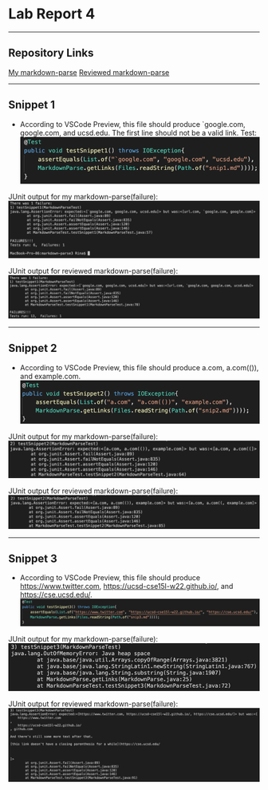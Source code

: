 # Lab Report 4
---
## Repository Links
[My markdown-parse](https://github.com/rinakaura/markdown-parse)
[Reviewed markdown-parse](https://github.com/Darrengn/markdown-parse)

---
## Snippet 1

- According to VSCode Preview, this file should produce `google.com, google.com, and ucsd.edu. The first line should not be a valid link.
Test:
![Image](snip1test.png)

JUnit output for my markdown-parse(failure):
![Image](snip1junit.png)

JUnit output for reviewed markdown-parse(failure):
![Image](r-snip1junit.png)

---
## Snippet 2

- According to VSCode Preview, this file should produce a.com, a.com(()), and example.com.
![Image](snip2test.png)

JUnit output for my markdown-parse(failure):
![Image](snip2junit.png)

JUnit output for reviewed markdown-parse(failure):
![Image](r-snip2junit.png)

---
## Snippet 3

- According to VSCode Preview, this file should produce https://www.twitter.com, https://ucsd-cse15l-w22.github.io/, and https://cse.ucsd.edu/.
![Image](snip3test.png)

JUnit output for my markdown-parse(failure):
![Image](snip3junit.png)

JUnit output for reviewed markdown-parse(failure):
![Image](r-snip3junit.png)
